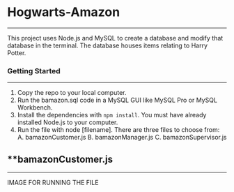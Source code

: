 # **Hogwarts-Amazon**
------------------------------------------
This project uses Node.js and MySQL to create a database and modify that database in the terminal. The database houses items relating to Harry Potter. 

### **Getting Started**
------------------------------------------
1. Copy the repo to your local computer. 
2. Run the bamazon.sql code in a MySQL GUI like MySQL Pro or MySQL Workbench.
3. Install the dependencies with `npm install`. You must have already installed Node.js to your computer.
4. Run the file with node [filename]. There are three files to choose from: 
  A. bamazonCustomer.js
  B. bamazonManager.js
  C. bamazonSupervisor.js
  
## **bamazonCustomer.js
------------------------------------------
IMAGE FOR RUNNING THE FILE
